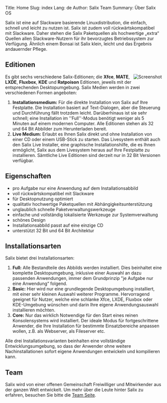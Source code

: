 Title: Home
Slug: index
Lang: de
Author: Salix Team
Summary: Über Salix OS

Salix ist eine auf Slackware basierende Linuxdistribution, die einfach, schnell und leicht zu nutzen ist. Salix ist zudem voll rückwärtskompatibel mit Slackware. Daher stehen die Salix Paketquellen als hochwertige „extra“ Quellen allen Slackware-Nutzern für ihr bevorzugtes Betriebssystem zur Verfügung. Ähnlich einem Bonsai ist Salix klein, leicht und das Ergebnis andauernder Pflege.

Editionen
---------
<img src="static/images/Salix-13.37-images.png" alt="Screenshot" align="right">

Es gibt sechs verschiedene Salix-Editionen; die **Xfce**, **MATE**, **LXDE**, **Fluxbox**, **KDE** und **Ratpoison** Editionen, jeweils mit der entsprechenden Desktopumgebung.
Salix Medien werden in zwei verschiedenen Formen angeboten:

1. **Installationsmedium:** Für die direkte Installation von Salix auf Ihre Festplatte. Die Installation basiert auf Text-Dialogen, aber die Steuerung und Durchführung fällt trotzdem leicht. Darüberhinaus ist sie sehr schnell; eine Installation im ''Full''-Modus benötigt weniger als 5 Minuten auf einem modernen Computer. Alle Editionen stehen als 32 und 64 Bit Abbilder zum Herunterladen bereit.
2. **Live Medium:** Erlaubt es Ihnen Salix direkt und ohne Installation von einer CD oder einem USB-Stick zu starten. Das Livesystem enthält auch den Salix Live Installer, eine graphische Installationshilfe, die es Ihnen ermöglicht, Salix aus dem Livesystem heraus auf Ihre Festplatte zu installieren. Sämtliche Live Editionen sind derzeit nur in 32 Bit Versionen verfügbar.

Eigenschaften
-------------

* pro Aufgabe nur eine Anwendung auf dem Installationsabbild
* voll rückwärtskompatibel mit Slackware
* für Desktopnutzung optimiert
* qualitativ hochwertige Paketquellen mit Abhängigkeitsunterstützung
* unglaublich schnelle Paketverwaltungswerkzeuge
* einfache und vollständig lokalisierte Werkzeuge zur Systemverwaltung
* schönes Design
* Installationsabbild passt auf eine einzige CD
* unterstützt 32 Bit und 64 Bit Architektur

Installationsarten
------------------
Salix bietet drei Installationsarten:

1. **Full:** Alle Bestandteile des Abbilds werden installiert. Dies beinhaltet eine komplette Desktopumgebung, inklusive einer Auswahl an dazu passenden Anwendungen, immer dem Grundprinzip "je Aufgabe nur eine Anwendung“ folgend.
2. **Basic:** Hier wird nur eine grundlegende Desktopumgebung installiert, mit einer sehr kleinen Auswahl weiterer Programme. Hervorragend geeignet für Nutzer, welche eine schlanke Xfce, LXDE, Fluxbox oder KDE-Umgebung wünschen und darin Ihre eigene Anwendungsauswahl installieren möchten.
3. **Core:** Nur das wirklich Notwendige für den Start eines reinen Konsolensystems wird installiert. Der ideale Modus für fortgeschrittene Anwender, die Ihre Installation für bestimmte Einsatzbereiche anpassen wollen, z.B. als Webserver, als Fileserver etc.

Alle drei Installationsvarianten beinhalten eine vollständige Entwicklungsumgebung, so dass der Anwender ohne weitere Nachinstallationen sofort eigene Anwendungen entwickeln und kompilieren kann.

Team
----

Salix wird von einer offenen Gemeinschaft Freiwilliger und Mitwirkender aus der ganzen Welt entwickelt. Um mehr über die Leute hinter Salix zu erfahren, besuchen Sie bitte die [Team Seite](http://docs.salixos.org/wiki/Salix_OS:Team).
